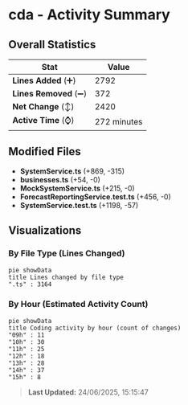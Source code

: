 # cda - Activity Summary 

## Overall Statistics

| Stat                   | Value                                                             |
| ---------------------- | ----------------------------------------------------------------- |
| **Lines Added** (➕)   | 2792                                          |
| **Lines Removed** (➖) | 372                                        |
| **Net Change** (↕)    | 2420                |
| **Active Time** (⌚)   | 272 minutes |


## Modified Files
- **SystemService.ts** (+869, -315)
- **businesses.ts** (+54, -0)
- **MockSystemService.ts** (+215, -0)
- **ForecastReportingService.test.ts** (+456, -0)
- **SystemService.test.ts** (+1198, -57)

## Visualizations

### By File Type (Lines Changed)

```mermaid
pie showData
title Lines changed by file type
".ts" : 3164
```

### By Hour (Estimated Activity Count)

```mermaid
pie showData
title Coding activity by hour (count of changes)
"09h" : 11
"10h" : 30
"11h" : 25
"12h" : 18
"13h" : 28
"14h" : 37
"15h" : 8
```


> **Last Updated:** 24/06/2025, 15:15:47